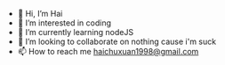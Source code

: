- 👋 Hi, I’m Hai
- 👀 I’m interested in coding
- 🌱 I’m currently learning nodeJS
- 💞️ I’m looking to collaborate on nothing cause i'm suck
- 📫 How to reach me haichuxuan1998@gmail.com

<!---
Haicx98/Haicx98 is a ✨ special ✨ repository because its `README.md` (this file) appears on your GitHub profile.
You can click the Preview link to take a look at your changes.
--->
